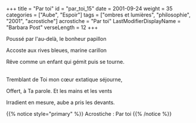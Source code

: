 +++
title = "Par toi"
id = "par_toi_15"
date = 2001-09-24
weight = 35
categories = ["Aube", "Espoir"]
tags = ["ombres et lumières", "philosophie", "2001", "acrostiche"]
acrostiche = "Par toi"
LastModifierDisplayName = "Barbara Post"
verseLength = 12
+++

Poussé par l'au-delà, le bonheur papillon

Accoste aux rives bleues, marine carillon

Rêve comme un enfant qui gémit puis se tourne.

 \
Tremblant de Toi mon cœur extatique séjourne,

Offert, à Ta parole. Et les mains et les vents

Irradient en mesure, aube a pris les devants.

{{% notice style="primary" %}}
Acrostiche : Par toi
{{% /notice %}}
